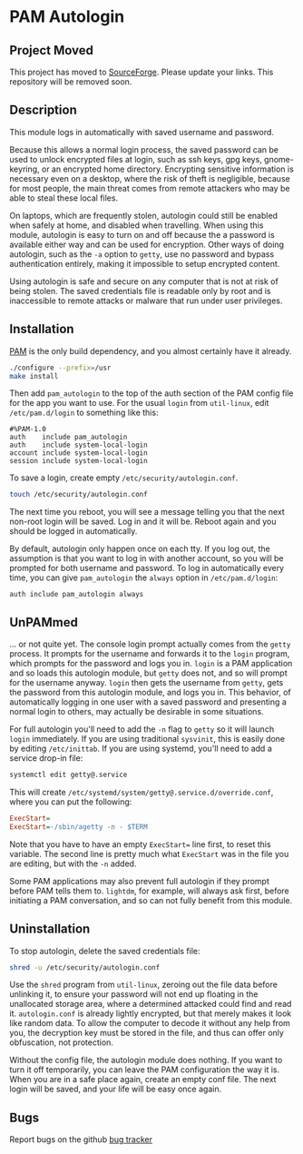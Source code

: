 # PAM Autologin

## Project Moved

This project has moved to [SourceForge](https://sourceforge.net/p/pam-autologin/).
Please update your links. This repository will be removed soon.

## Description

This module logs in automatically with saved username and password.

Because this allows a normal login process, the saved password can be
used to unlock encrypted files at login, such as ssh keys, gpg keys,
gnome-keyring, or an encrypted home directory. Encrypting sensitive
information is necessary even on a desktop, where the risk of theft is
negligible, because for most people, the main threat comes from remote
attackers who may be able to steal these local files.

On laptops, which are frequently stolen, autologin could still be
enabled when safely at home, and disabled when travelling. When using
this module, autologin is easy to turn on and off because the a password
is available either way and can be used for encryption. Other ways of
doing autologin, such as the `-a` option to `getty`, use no password and
bypass authentication entirely, making it impossible to setup encrypted
content.

Using autologin is safe and secure on any computer that is not at risk of
being stolen. The saved credentials file is readable only by root and is
inaccessible to remote attacks or malware that run under user privileges.

## Installation

[PAM](https://www.linux-pam.org) is the only build dependency,
and you almost certainly have it already.

```sh
./configure --prefix=/usr
make install
```

Then add `pam_autologin` to the top of the auth section of the PAM
config file for the app you want to use. For the usual `login` from
`util-linux`, edit `/etc/pam.d/login` to something like this:

```pam
#%PAM-1.0
auth    include pam_autologin
auth    include system-local-login
account include system-local-login
session include system-local-login
```

To save a login, create empty `/etc/security/autologin.conf`.

```sh
touch /etc/security/autologin.conf
```

The next time you reboot, you will see a message telling you that the next
non-root login will be saved. Log in and it will be. Reboot again and you
should be logged in automatically.

By default, autologin only happen once on each tty. If you log out,
the assumption is that you want to log in with another account,
so you will be prompted for both username and password. To log in
automatically every time, you can give `pam_autologin` the `always`
option in `/etc/pam.d/login`:
```pam
auth include pam_autologin always
```

## UnPAMmed

... or not quite yet. The console login prompt actually comes from the
`getty` process. It prompts for the username and forwards it to the
`login` program, which prompts for the password and logs you in. `login`
is a PAM application and so loads this autologin module, but `getty`
does not, and so will prompt for the username anyway. `login` then gets
the username from `getty`, gets the password from this autologin module,
and logs you in. This behavior, of automatically logging in one user with
a saved password and presenting a normal login to others, may actually
be desirable in some situations.

For full autologin you'll need to add the `-n` flag to `getty` so it will
launch `login` immediately. If you are using traditional `sysvinit`,
this is easily done by editing `/etc/inittab`. If you are using systemd,
you'll need to add a service drop-in file:

```sh
systemctl edit getty@.service
```

This will create `/etc/systemd/system/getty@.service.d/override.conf`,
where you can put the following:

```ini
ExecStart=
ExecStart=-/sbin/agetty -n - $TERM
```

Note that you have to have an empty `ExecStart=` line first, to reset
this variable. The second line is pretty much what `ExecStart` was in
the file you are editing, but with the `-n` added.

Some PAM applications may also prevent full autologin if they prompt
before PAM tells them to. `lightdm`, for example, will always ask first,
before initiating a PAM conversation, and so can not fully benefit from
this module.

## Uninstallation

To stop autologin, delete the saved credentials file:

```sh
shred -u /etc/security/autologin.conf
```

Use the `shred` program from `util-linux`, zeroing out the file data
before unlinking it, to ensure your password will not end up floating
in the unallocated storage area, where a determined attacked could find
and read it. `autologin.conf` is already lightly encrypted, but that
merely makes it look like random data. To allow the computer to decode
it without any help from you, the decryption key must be stored in the
file, and thus can offer only obfuscation, not protection.

Without the config file, the autologin module does nothing. If you want
to turn it off temporarily, you can leave the PAM configuration the way
it is. When you are in a safe place again, create an empty conf file. The
next login will be saved, and your life will be easy once again.

## Bugs

Report bugs on the github [bug tracker](https://github.com/msharov/pam_autologin/issues)
